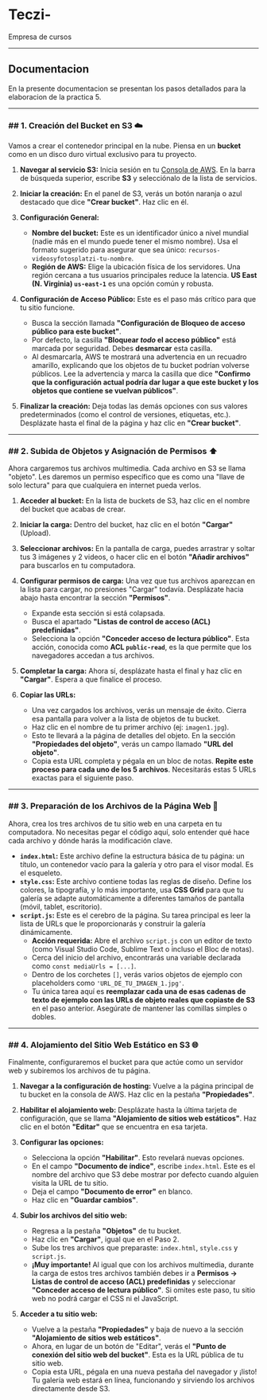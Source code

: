 # Teczi-
Empresa de cursos

---

## Documentacion
En la presente documentacion se presentan los pasos detallados para la elaboracion de la practica 5.

---

### ## 1. Creación del Bucket en S3 ☁️

Vamos a crear el contenedor principal en la nube. Piensa en un **bucket** como en un disco duro virtual exclusivo para tu proyecto.

1.  **Navegar al servicio S3:** Inicia sesión en tu [Consola de AWS](https://aws.amazon.com/console/). En la barra de búsqueda superior, escribe **S3** y selecciónalo de la lista de servicios.
2.  **Iniciar la creación:** En el panel de S3, verás un botón naranja o azul destacado que dice **"Crear bucket"**. Haz clic en él.
3.  **Configuración General:**
    * **Nombre del bucket:** Este es un identificador único a nivel mundial (nadie más en el mundo puede tener el mismo nombre). Usa el formato sugerido para asegurar que sea único: `recursos-videosyfotosplatzi-tu-nombre`.
    * **Región de AWS:** Elige la ubicación física de los servidores. Una región cercana a tus usuarios principales reduce la latencia. **US East (N. Virginia) `us-east-1`** es una opción común y robusta.
4.  **Configuración de Acceso Público:** Este es el paso más crítico para que tu sitio funcione.
    * Busca la sección llamada **"Configuración de Bloqueo de acceso público para este bucket"**.
    * Por defecto, la casilla **"Bloquear *todo* el acceso público"** está marcada por seguridad. Debes **desmarcar** esta casilla.
    * Al desmarcarla, AWS te mostrará una advertencia en un recuadro amarillo, explicando que los objetos de tu bucket podrían volverse públicos. Lee la advertencia y marca la casilla que dice **"Confirmo que la configuración actual podría dar lugar a que este bucket y los objetos que contiene se vuelvan públicos"**.
    
5.  **Finalizar la creación:** Deja todas las demás opciones con sus valores predeterminados (como el control de versiones, etiquetas, etc.). Desplázate hasta el final de la página y haz clic en **"Crear bucket"**.

---

### ## 2. Subida de Objetos y Asignación de Permisos ⬆️

Ahora cargaremos tus archivos multimedia. Cada archivo en S3 se llama "objeto". Les daremos un permiso específico que es como una "llave de solo lectura" para que cualquiera en internet pueda verlos.

1.  **Acceder al bucket:** En la lista de buckets de S3, haz clic en el nombre del bucket que acabas de crear.
2.  **Iniciar la carga:** Dentro del bucket, haz clic en el botón **"Cargar"** (Upload).
3.  **Seleccionar archivos:** En la pantalla de carga, puedes arrastrar y soltar tus 3 imágenes y 2 videos, o hacer clic en el botón **"Añadir archivos"** para buscarlos en tu computadora.
4.  **Configurar permisos de carga:** Una vez que tus archivos aparezcan en la lista para cargar, no presiones "Cargar" todavía. Desplázate hacia abajo hasta encontrar la sección **"Permisos"**.
    * Expande esta sección si está colapsada.
    * Busca el apartado **"Listas de control de acceso (ACL) predefinidas"**.
    * Selecciona la opción **"Conceder acceso de lectura público"**. Esta acción, conocida como **ACL `public-read`**, es la que permite que los navegadores accedan a tus archivos.
    
5.  **Completar la carga:** Ahora sí, desplázate hasta el final y haz clic en **"Cargar"**. Espera a que finalice el proceso.
6.  **Copiar las URLs:**
    * Una vez cargados los archivos, verás un mensaje de éxito. Cierra esa pantalla para volver a la lista de objetos de tu bucket.
    * Haz clic en el nombre de tu primer archivo (ej: `imagen1.jpg`).
    * Esto te llevará a la página de detalles del objeto. En la sección **"Propiedades del objeto"**, verás un campo llamado **"URL del objeto"**.
    * Copia esta URL completa y pégala en un bloc de notas. **Repite este proceso para cada uno de los 5 archivos**. Necesitarás estas 5 URLs exactas para el siguiente paso.

---

### ## 3. Preparación de los Archivos de la Página Web 🎨

Ahora, crea los tres archivos de tu sitio web en una carpeta en tu computadora. No necesitas pegar el código aquí, solo entender qué hace cada archivo y dónde harás la modificación clave.

* **`index.html`:** Este archivo define la estructura básica de tu página: un título, un contenedor vacío para la galería y otro para el visor modal. Es el esqueleto.
* **`style.css`:** Este archivo contiene todas las reglas de diseño. Define los colores, la tipografía, y lo más importante, usa **CSS Grid** para que tu galería se adapte automáticamente a diferentes tamaños de pantalla (móvil, tablet, escritorio).
* **`script.js`:** Este es el cerebro de la página. Su tarea principal es leer la lista de URLs que le proporcionarás y construir la galería dinámicamente.
    * **Acción requerida:** Abre el archivo `script.js` con un editor de texto (como Visual Studio Code, Sublime Text o incluso el Bloc de notas).
    * Cerca del inicio del archivo, encontrarás una variable declarada como `const mediaUrls = [...]`.
    * Dentro de los corchetes `[]`, verás varios objetos de ejemplo con placeholders como `'URL_DE_TU_IMAGEN_1.jpg'`.
    * Tu única tarea aquí es **reemplazar cada una de esas cadenas de texto de ejemplo con las URLs de objeto reales que copiaste de S3** en el paso anterior. Asegúrate de mantener las comillas simples o dobles.

---

### ## 4. Alojamiento del Sitio Web Estático en S3 🌐

Finalmente, configuraremos el bucket para que actúe como un servidor web y subiremos los archivos de tu página.

1.  **Navegar a la configuración de hosting:** Vuelve a la página principal de tu bucket en la consola de AWS. Haz clic en la pestaña **"Propiedades"**.
2.  **Habilitar el alojamiento web:** Desplázate hasta la última tarjeta de configuración, que se llama **"Alojamiento de sitios web estáticos"**. Haz clic en el botón **"Editar"** que se encuentra en esa tarjeta.
3.  **Configurar las opciones:**
    * Selecciona la opción **"Habilitar"**. Esto revelará nuevas opciones.
    * En el campo **"Documento de índice"**, escribe `index.html`. Este es el nombre del archivo que S3 debe mostrar por defecto cuando alguien visita la URL de tu sitio.
    * Deja el campo **"Documento de error"** en blanco.
    * Haz clic en **"Guardar cambios"**.
    
4.  **Subir los archivos del sitio web:**
    * Regresa a la pestaña **"Objetos"** de tu bucket.
    * Haz clic en **"Cargar"**, igual que en el Paso 2.
    * Sube los tres archivos que preparaste: `index.html`, `style.css` y `script.js`.
    * **¡Muy importante!** Al igual que con los archivos multimedia, durante la carga de estos tres archivos también debes ir a **Permisos → Listas de control de acceso (ACL) predefinidas** y seleccionar **"Conceder acceso de lectura público"**. Si omites este paso, tu sitio web no podrá cargar el CSS ni el JavaScript.
5.  **Acceder a tu sitio web:**
    * Vuelve a la pestaña **"Propiedades"** y baja de nuevo a la sección **"Alojamiento de sitios web estáticos"**.
    * Ahora, en lugar de un botón de "Editar", verás el **"Punto de conexión del sitio web del bucket"**. Esta es la URL pública de tu sitio web.
    * Copia esta URL, pégala en una nueva pestaña del navegador y ¡listo! Tu galería web estará en línea, funcionando y sirviendo los archivos directamente desde S3.
